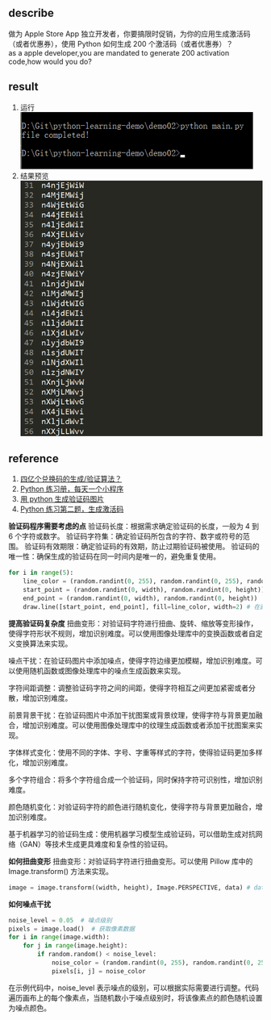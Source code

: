 <!-- @format -->

## describe

做为 Apple Store App 独立开发者，你要搞限时促销，为你的应用生成激活码（或者优惠券），使用 Python 如何生成 200 个激活码（或者优惠券）？  
as a apple developer,you are mandated to generate 200 activation code,how would you do?

## result

1. 运行  
   ![运行代码](./imgs/1.png)
2. 结果预览  
   ![activeCode 文件内容](./imgs/2.png)

## reference

1. [四亿个兑换码的生成/验证算法？](https://www.zhihu.com/question/29865340)
2. [Python 练习册，每天一个小程序](https://github.com/Yixiaohan/show-me-the-code)
3. [用 python 生成验证码图片](https://zhuanlan.zhihu.com/p/26528349)
4. [Python 练习第二题，生成激活码](https://zhuanlan.zhihu.com/p/25169905)

**验证码程序需要考虑的点**
验证码长度：根据需求确定验证码的长度，一般为 4 到 6 个字符或数字。
验证码字符集：确定验证码所包含的字符、数字或符号的范围。
验证码有效期限：确定验证码的有效期，防止过期验证码被使用。
验证码的唯一性：确保生成的验证码在同一时间内是唯一的，避免重复使用。

<!-- 背景图中生成随机线条 -->

```python
for i in range(5):
    line_color = (random.randint(0, 255), random.randint(0, 255), random.randint(0, 255)) # 干扰线的颜色随机生成
    start_point = (random.randint(0, width), random.randint(0, height))
    end_point = (random.randint(0, width), random.randint(0, height))
    draw.line([start_point, end_point], fill=line_color, width=2) # 在画布上绘制干扰线
```

**提高验证码复杂度**
扭曲变形：对验证码字符进行扭曲、旋转、缩放等变形操作，使得字符形状不规则，增加识别难度。可以使用图像处理库中的变换函数或者自定义变换算法来实现。

噪点干扰：在验证码图片中添加噪点，使得字符边缘更加模糊，增加识别难度。可以使用随机函数或图像处理库中的噪点生成函数来实现。

字符间距调整：调整验证码字符之间的间距，使得字符相互之间更加紧密或者分散，增加识别难度。

前景背景干扰：在验证码图片中添加干扰图案或背景纹理，使得字符与背景更加融合，增加识别难度。可以使用图像处理库中的纹理生成函数或者添加干扰图案来实现。

字体样式变化：使用不同的字体、字号、字重等样式的字符，使得验证码更加多样化，增加识别难度。

多个字符组合：将多个字符组合成一个验证码，同时保持字符可识别性，增加识别难度。

颜色随机变化：对验证码字符的颜色进行随机变化，使得字符与背景更加融合，增加识别难度。

基于机器学习的验证码生成：使用机器学习模型生成验证码，可以借助生成对抗网络（GAN）等技术生成更具难度和复杂性的验证码。

**如何扭曲变形**
扭曲变形：对验证码字符进行扭曲变形。可以使用 Pillow 库中的 Image.transform() 方法来实现。

```python
image = image.transform((width, height), Image.PERSPECTIVE, data) # data 为变形参数
```

**如何噪点干扰**

```python
noise_level = 0.05  # 噪点级别
pixels = image.load()  # 获取像素数据
for i in range(image.width):
    for j in range(image.height):
        if random.random() < noise_level:
            noise_color = (random.randint(0, 255), random.randint(0, 255), random.randint(0, 255))
            pixels[i, j] = noise_color

```

在示例代码中，noise_level 表示噪点的级别，可以根据实际需要进行调整。代码遍历画布上的每个像素点，当随机数小于噪点级别时，将该像素点的颜色随机设置为噪点颜色。
